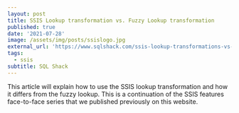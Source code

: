 ```yaml
---
layout: post
title: SSIS Lookup transformation vs. Fuzzy Lookup transformation
published: true
date: '2021-07-28'
image: /assets/img/posts/ssislogo.jpg
external_url: 'https://www.sqlshack.com/ssis-lookup-transformations-vs-fuzzy-lookup-transformations/'
tags:
  - ssis
subtitle: SQL Shack
---
```

This article will explain how to use the SSIS lookup transformation and how it differs from the fuzzy lookup. This is a continuation of the SSIS features face-to-face series that we published previously on this website.

